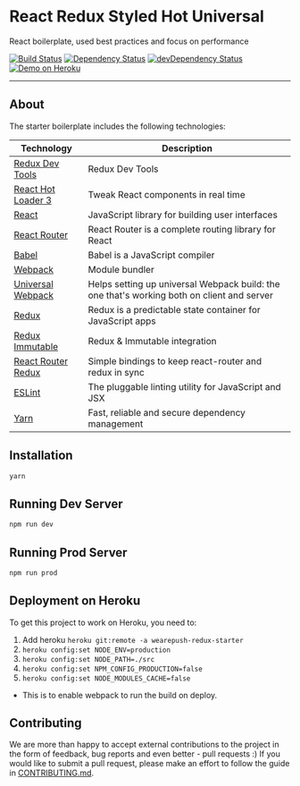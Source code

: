 # React Redux Styled Hot Universal
React boilerplate, used best practices and focus on performance

[![Build Status](https://travis-ci.org/wearepush/redux-starter.svg?branch=master&style=flat-square)](https://travis-ci.org/wearepush/redux-starter)
[![Dependency Status](https://david-dm.org/wearepush/redux-starter.svg?style=flat-square)](https://david-dm.org/wearepush/redux-starter)
[![devDependency Status](https://david-dm.org/wearepush/redux-starter/dev-status.svg?style=flat-square)](https://david-dm.org/wearepush/redux-starter?type=dev)
[![Demo on Heroku](https://img.shields.io/badge/demo-heroku-brightgreen.svg?style=flat-square)](https://wearepush-redux-starter.herokuapp.com/)

---

## About

The starter boilerplate includes the following technologies:

| Technology                                                                                                                                                                                                                  | Description                                                     |
|-----------------------------------------------------------------------------------------------------------------------------------------------------------------------------------------------------------------------------|-----------------------------------------------------------------|
| [Redux Dev Tools](https://github.com/zalmoxisus/redux-devtools-extension)      | Redux Dev Tools |
| [React Hot Loader 3](https://github.com/gaearon/react-hot-loader)                 | Tweak React components in real time |
| [React](https://github.com/facebook/react)                                        | JavaScript library for building user interfaces  |
| [React Router](https://github.com/rackt/react-router)                             | React Router is a complete routing library for React    |
| [Babel](http://babeljs.io)                                                        | Babel is a JavaScript compiler              |
| [Webpack](http://webpack.github.io)                                               | Module bundler                       |
| [Universal Webpack](https://www.npmjs.com/package/universal-webpack)              | Helps setting up universal Webpack build: the one that's working both on client and server                                                |
| [Redux](http://redux.js.org/)                                                     | Redux is a predictable state container for JavaScript apps                           |
| [Redux Immutable](https://github.com/gajus/redux-immutablejs)                     | Redux & Immutable integration                                                          |
| [React Router Redux](https://github.com/reactjs/react-router-redux)               | Simple bindings to keep react-router and redux in sync                                        |
| [ESLint](http://eslint.org)                                                       | The pluggable linting utility for JavaScript and JSX                                            |
| [Yarn](https://yarnpkg.com) | Fast, reliable and secure dependency management |

## Installation

```bash
yarn
```

## Running Dev Server

```bash
npm run dev
```

## Running Prod Server

```bash
npm run prod
```


## Deployment on Heroku

To get this project to work on Heroku, you need to:

1. Add heroku `heroku git:remote -a wearepush-redux-starter`
2. `heroku config:set NODE_ENV=production`
3. `heroku config:set NODE_PATH=./src`
4. `heroku config:set NPM_CONFIG_PRODUCTION=false`
5. `heroku config:set NODE_MODULES_CACHE=false`
  * This is to enable webpack to run the build on deploy.


## Contributing

We are more than happy to accept external contributions to the project in the form of feedback, bug reports and even better - pull requests :)
If you would like to submit a pull request, please make an effort to follow the guide in [CONTRIBUTING.md](docs/ONTRIBUTING.md).
